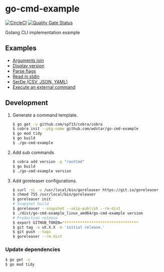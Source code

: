 # go-cmd-example
[![CircleCI](https://circleci.com/gh/wdstar/go-cmd-example.svg?style=shield)](https://circleci.com/gh/wdstar/go-cmd-example)
[![Quality Gate Status](https://sonarcloud.io/api/project_badges/measure?project=wdstar_go-cmd-example&metric=alert_status)](https://sonarcloud.io/dashboard?id=wdstar_go-cmd-example)

Golang CLI implementation example

## Examples

- [Arguments join](./cmd/args.go)
- [Display version](./cmd/version.go)
- [Parse flags](./cmd/test.go)
- [Read in stdin](./cmd/stdio.go)
- [SerDe (CSV, JSON, YAML)](./cmd/serde.go)
- [Execute an external command](./cmd/exec.go)

## Development

1. Generate a command template.
    ```bash
    $ go get -u github.com/spf13/cobra/cobra
    $ cobra init --pkg-name github.com/wdstar/go-cmd-example
    $ go mod tidy
    $ go build
    $ ./go-cmd-example 
    ```
1. Add sub commands
    ```bash
    $ cobra add version -p "rootCmd"
    $ go build
    $ ./go-cmd-example version
    ```
1. Add goreleaser configurations.
    ```bash
    $ curl -sL -o /usr/local/bin/goreleaser https://git.io/goreleaser
    $ chmod 755 /usr/local/bin/goreleaser
    $ goreleaser init
    # Snapshot build
    $ goreleaser --snapshot --skip-publish --rm-dist
    $ ./dist/go-cmd-example_linux_amd64/go-cmd-example version
    # Production release
    $ export GITHUB_TOKEN=**********************************
    $ git tag -a vX.X.X -m 'initial release.'
    $ git push --tags
    $ goreleaser --rm-dist
    ```

### Update dependencies

```bash
$ go get -u
$ go mod tidy
```
